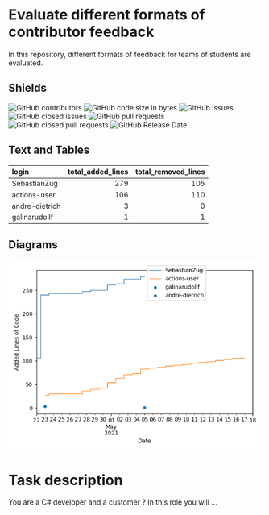 # Evaluate different formats of contributor feedback

In this repository, different formats of feedback for teams of students are evaluated. 

## Shields

![GitHub contributors](https://img.shields.io/github/contributors/SebastianZug/test_contributor_feedback) ![GitHub code size in bytes](https://img.shields.io/github/languages/code-size/SebastianZug/test_contributor_feedback)
![GitHub issues](https://img.shields.io/github/issues/SebastianZug/test_contributor_feedback) ![GitHub closed issues](https://img.shields.io/github/issues-closed/SebastianZug/test_contributor_feedback)
![GitHub pull requests](https://img.shields.io/github/issues-pr/SebastianZug/test_contributor_feedback) ![GitHub closed pull requests](https://img.shields.io/github/issues-pr-closed/SebastianZug/test_contributor_feedback)
![GitHub Release Date](https://img.shields.io/github/release-date/sebastianzug/test_contributor_feedback?label=release%20published)


## Text and Tables
| login          |   total_added_lines |   total_removed_lines |
|:---------------|--------------------:|----------------------:|
| SebastianZug   |                 279 |                   105 |
| actions-user   |                 106 |                   110 |
| andre-dietrich |                   3 |                     0 |
| galinarudollf  |                   1 |                     1 |
## Diagrams

![Bild](./statistics/AddedlinesOfCode.png)

# Task description

You are a C# developer and a customer ? In this role you will ...
